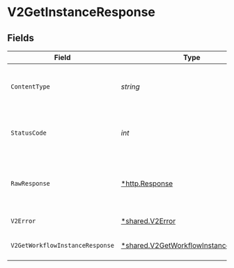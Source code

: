 # V2GetInstanceResponse


## Fields

| Field                                                                                         | Type                                                                                          | Required                                                                                      | Description                                                                                   |
| --------------------------------------------------------------------------------------------- | --------------------------------------------------------------------------------------------- | --------------------------------------------------------------------------------------------- | --------------------------------------------------------------------------------------------- |
| `ContentType`                                                                                 | *string*                                                                                      | :heavy_check_mark:                                                                            | HTTP response content type for this operation                                                 |
| `StatusCode`                                                                                  | *int*                                                                                         | :heavy_check_mark:                                                                            | HTTP response status code for this operation                                                  |
| `RawResponse`                                                                                 | [*http.Response](https://pkg.go.dev/net/http#Response)                                        | :heavy_minus_sign:                                                                            | Raw HTTP response; suitable for custom response parsing                                       |
| `V2Error`                                                                                     | [*shared.V2Error](../../models/shared/v2error.md)                                             | :heavy_minus_sign:                                                                            | General error                                                                                 |
| `V2GetWorkflowInstanceResponse`                                                               | [*shared.V2GetWorkflowInstanceResponse](../../models/shared/v2getworkflowinstanceresponse.md) | :heavy_minus_sign:                                                                            | The workflow instance                                                                         |